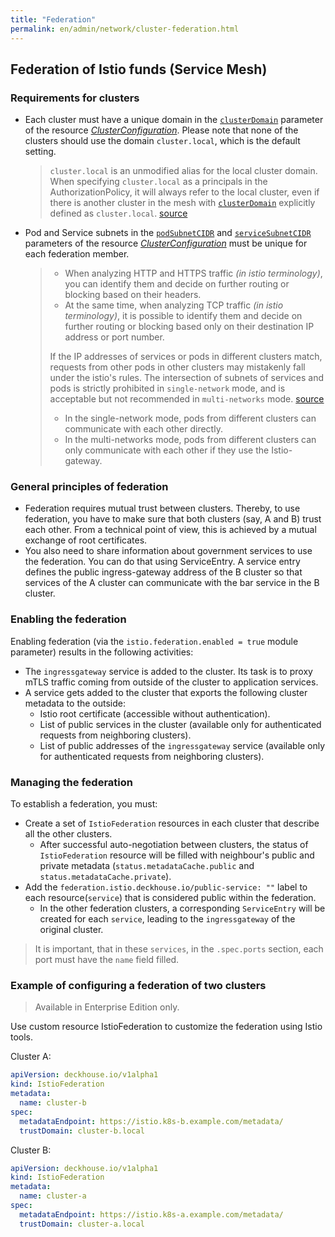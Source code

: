 ```yaml
---
title: "Federation"
permalink: en/admin/network/cluster-federation.html
---
```


## Federation of Istio funds (Service Mesh)

<!-- Transferred with minor modifications from https://deckhouse.io/products/kubernetes-platform/documentation/latest/modules/istio/#federation -->

### Requirements for clusters

* Each cluster must have a unique domain in the [`clusterDomain`](../../reference/cr/clusterconfiguration/#clusterconfiguration-clusterdomain) parameter of the resource [_ClusterConfiguration_](../../reference/cr/clusterconfiguration/). Please note that none of the clusters should use the domain `cluster.local`, which is the default setting.

  > `cluster.local` is an unmodified alias for the local cluster domain.
  > When specifying `cluster.local` as a principals in the AuthorizationPolicy, it will always refer to the local cluster, even if there is another cluster in the mesh with [`clusterDomain`](../../reference/cr/clusterconfiguration/#clusterconfiguration-clusterdomain) explicitly defined as `cluster.local`.
  > [source](https://istio.io/latest/docs/tasks/security/authorization/authz-td-migration/#best-practices)

* Pod and Service subnets in the [`podSubnetCIDR`](../../reference/cr/clusterconfiguration/#clusterconfiguration-podsubnetcidr) and [`serviceSubnetCIDR`](../../reference/cr/clusterconfiguration/#clusterconfiguration-servicesubnetcidr) parameters of the resource [_ClusterConfiguration_](../../reference/cr/clusterconfiguration/) must be unique for each federation member.

  > - When analyzing HTTP and HTTPS traffic *(in istio terminology)*, you can identify them and decide on further routing or blocking based on their headers.
  > - At the same time, when analyzing TCP traffic *(in istio terminology)*, it is possible to identify them and decide on further routing or blocking based only on their destination IP address or port number.
  >
  > If the IP addresses of services or pods in different clusters match, requests from other pods in other clusters may mistakenly fall under the istio's rules.
  > The intersection of subnets of services and pods is strictly prohibited in `single-network` mode, and is acceptable but not recommended in `multi-networks` mode.
  > [source](https://istio.io/latest/docs/ops/deployment/deployment-models/#single-network )
  >
  > - In the single-network mode, pods from different clusters can communicate with each other directly.
  > - In the multi-networks mode, pods from different clusters can only communicate with each other if they use the Istio-gateway.

### General principles of federation

* Federation requires mutual trust between clusters. Thereby, to use federation, you have to make sure that both clusters (say, A and B) trust each other. From a technical point of view, this is achieved by a mutual exchange of root certificates.
* You also need to share information about government services to use the federation. You can do that using ServiceEntry. A service entry defines the public ingress-gateway address of the B cluster so that services of the A cluster can communicate with the bar service in the B cluster.

<div data-presentation="../../presentations/istio/federation_common_principles_en.pdf"></div>
<!--- Source: https://docs.google.com/presentation/d/1klrLIXqe-zl9Dspbsu9nTI1a1nD3v7HHQqIN4iqF00s/ --->

### Enabling the federation

Enabling federation (via the `istio.federation.enabled = true` module parameter) results in the following activities:

* The `ingressgateway` service is added to the cluster. Its task is to proxy mTLS traffic coming from outside of the cluster to application services.
* A service gets added to the cluster that exports the following cluster metadata to the outside:
  * Istio root certificate (accessible without authentication).
  * List of public services in the cluster (available only for authenticated requests from neighboring clusters).
  * List of public addresses of the `ingressgateway` service (available only for authenticated requests from neighboring clusters).

### Managing the federation

<div data-presentation="../../presentations/istio/federation_istio_federation_en.pdf"></div>
<!--- Source: https://docs.google.com/presentation/d/1dYOeYKGaGOsgskWCDDcVJfXcMC9iQ4cvaCkhyqrDKgg/ --->

To establish a federation, you must:

* Create a set of `IstioFederation` resources in each cluster that describe all the other clusters.
  * After successful auto-negotiation between clusters, the status of `IstioFederation` resource will be filled with neighbour's public and private metadata (`status.metadataCache.public` and `status.metadataCache.private`).
* Add the `federation.istio.deckhouse.io/public-service: ""` label to each resource(`service`) that is considered public within the federation.
  * In the other federation clusters, a corresponding `ServiceEntry` will be created for each `service`, leading to the `ingressgateway` of the original cluster.

> It is important, that in these `services`, in the `.spec.ports` section, each port must have the `name` field filled.

<!-- Transferred with minor modifications from https://deckhouse.io/products/kubernetes-platform/documentation/latest/modules/istio/#federation -->

### Example of configuring a federation of two clusters

> Available in Enterprise Edition only.

Use custom resource IstioFederation to customize the federation using Istio tools.

Cluster A:

```yaml
apiVersion: deckhouse.io/v1alpha1
kind: IstioFederation
metadata:
  name: cluster-b
spec:
  metadataEndpoint: https://istio.k8s-b.example.com/metadata/
  trustDomain: cluster-b.local
```

Cluster B:

```yaml
apiVersion: deckhouse.io/v1alpha1
kind: IstioFederation
metadata:
  name: cluster-a
spec:
  metadataEndpoint: https://istio.k8s-a.example.com/metadata/
  trustDomain: cluster-a.local
```
